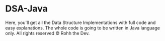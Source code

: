 # DSA-Java
Here, you'll get all the Data Structure Implementations with full code and easy explanations.
The whole code is going to be written in Java language only.
All rights reserved © Rohh the Dev.
